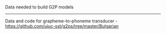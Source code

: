 Data needed to build G2P models
_________
Data and code for grapheme-to-phoneme transducer - https://github.com/uiuc-sst/g2ps/tree/master/Bulgarian
